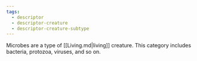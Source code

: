 ```yaml
---
tags:
  - descriptor
  - descriptor-creature
  - descriptor-creature-subtype
---
```

Microbes are a type of [[Living.md|living]] creature. This category includes bacteria, protozoa, viruses, and so on.